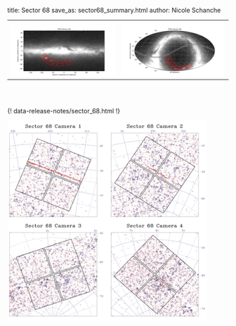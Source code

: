 title: Sector 68
save_as: sector68_summary.html
author: Nicole Schanche


<table>
  <tr>
    <th colspan="2" ></th>
  </tr>
  <tr>
    <td width="50%" style = "text-align: center;">
          <img class="img-responsive" style="max-width:100%;" src="images/sector-plots/tess_galactic_sector_068.png"> 
    </td>
    <td width="50%" style = "text-align: center;">
          <img class="img-responsive" style="max-width:100%;" src="images/sector-plots/tess_icrs_sector_068.png">
    </td>
  </tr>
</table>
<br></br>





{! data-release-notes/sector_68.html !}

<img class="img-responsive" style="max-width:90%;" src="images/sector-plots/sector-plots.068.jpeg">